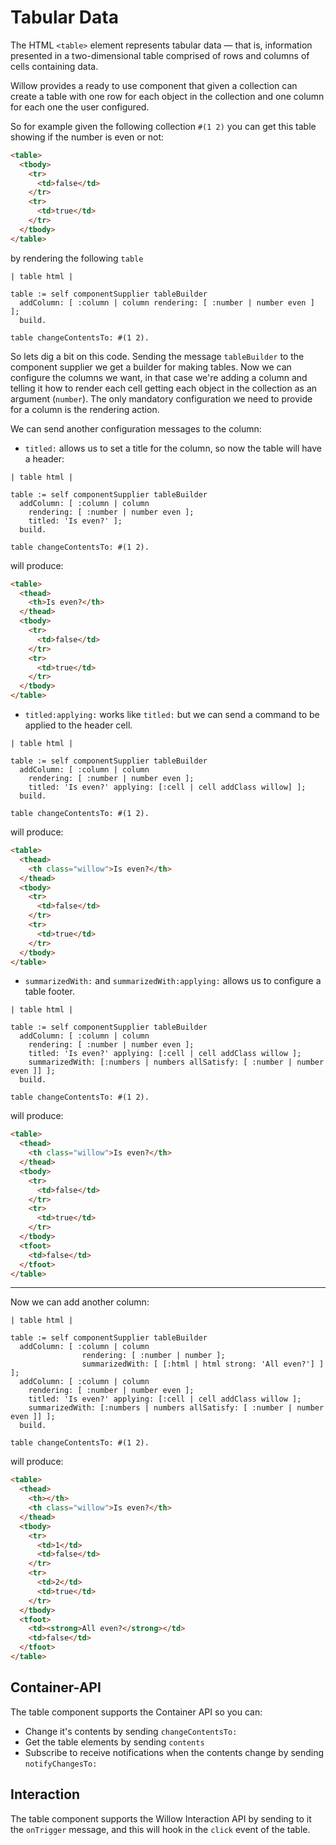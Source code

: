 # Tabular Data

The HTML `<table>` element represents tabular data — that is, information presented in a two-dimensional table comprised of rows and columns of cells containing data.

Willow provides a ready to use component that given a collection can create a table with one row for each object in the collection and one column for each one the user configured.

So for example given the following collection `#(1 2)` you can get this table showing if the number is even or not:

```HTML
<table>
  <tbody>
    <tr>
      <td>false</td>
    </tr>
    <tr>
      <td>true</td>
    </tr>
  </tbody>
</table>
```
by rendering the following `table`

```smalltalk
| table html |

table := self componentSupplier tableBuilder
  addColumn: [ :column | column rendering: [ :number | number even ] ];
  build.

table changeContentsTo: #(1 2).
```
So lets dig a bit on this code. Sending the message `tableBuilder` to the component supplier we get a builder for making tables. Now we can configure the columns we want, in that case we're adding a column and telling it how to render each cell getting each object in the collection as an argument (`number`). The only mandatory configuration we need to provide for a column is the rendering action.

We can send another configuration messages to the column:
- `titled:` allows us to set a title for the column, so now the table will have a header:

```smalltalk
| table html |

table := self componentSupplier tableBuilder
  addColumn: [ :column | column
    rendering: [ :number | number even ];
    titled: 'Is even?' ];
  build.

table changeContentsTo: #(1 2).
```
will produce:
```HTML
<table>
  <thead>
    <th>Is even?</th>
  </thead>
  <tbody>
    <tr>
      <td>false</td>
    </tr>
    <tr>
      <td>true</td>
    </tr>
  </tbody>
</table>
```
- `titled:applying:` works like `titled:` but we can send a command to be applied to the header cell.

```smalltalk
| table html |

table := self componentSupplier tableBuilder
  addColumn: [ :column | column
    rendering: [ :number | number even ];
    titled: 'Is even?' applying: [:cell | cell addClass willow] ];
  build.

table changeContentsTo: #(1 2).
```
will produce:
```HTML
<table>
  <thead>
    <th class="willow">Is even?</th>
  </thead>
  <tbody>
    <tr>
      <td>false</td>
    </tr>
    <tr>
      <td>true</td>
    </tr>
  </tbody>
</table>
```
- `summarizedWith:` and `summarizedWith:applying:` allows us to configure a table footer.

```smalltalk
| table html |

table := self componentSupplier tableBuilder
  addColumn: [ :column | column
    rendering: [ :number | number even ];
    titled: 'Is even?' applying: [:cell | cell addClass willow ];
    summarizedWith: [:numbers | numbers allSatisfy: [ :number | number even ]] ];    
  build.

table changeContentsTo: #(1 2).
```
will produce:
```HTML
<table>
  <thead>
    <th class="willow">Is even?</th>
  </thead>
  <tbody>
    <tr>
      <td>false</td>
    </tr>
    <tr>
      <td>true</td>
    </tr>
  </tbody>
  <tfoot>
    <td>false</td>
  </tfoot>
</table>
```
---
Now we can add another column:
```smalltalk
| table html |

table := self componentSupplier tableBuilder
  addColumn: [ :column | column
				rendering: [ :number | number ];
				summarizedWith: [ [:html | html strong: 'All even?'] ] ];
  addColumn: [ :column | column
    rendering: [ :number | number even ];
    titled: 'Is even?' applying: [:cell | cell addClass willow ];
    summarizedWith: [:numbers | numbers allSatisfy: [ :number | number even ]] ];    
  build.

table changeContentsTo: #(1 2).
```
will produce:
```HTML
<table>
  <thead>
    <th></th>
    <th class="willow">Is even?</th>
  </thead>
  <tbody>
    <tr>
      <td>1</td>
      <td>false</td>
    </tr>
    <tr>
      <td>2</td>
      <td>true</td>
    </tr>
  </tbody>
  <tfoot>
    <td><strong>All even?</strong></td>
    <td>false</td>
  </tfoot>
</table>
```
## Container-API
The table component supports the Container API so you can:
- Change it's contents by sending `changeContentsTo:`
- Get the table elements by sending `contents`
- Subscribe to receive notifications when the contents change by sending `notifyChangesTo:`

## Interaction
The table component supports the Willow Interaction API by sending to it the `onTrigger` message, and this will hook in the `click` event of the table.
